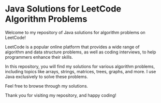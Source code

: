 # Java Solutions for LeetCode Algorithm Problems

Welcome to my repository of Java solutions for algorithm problems on LeetCode! 

LeetCode is a popular online platform that provides a wide range of algorithm and data structure problems, as well as coding interviews, to help programmers enhance their skills.

In this repository, you will find my solutions for various algorithm problems, including topics like arrays, strings, matrices, trees, graphs, and more. I use Java exclusively to solve these problems.

Feel free to browse through my solutions.

Thank you for visiting my repository, and happy coding!
